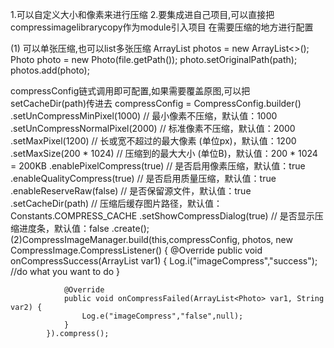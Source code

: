 1.可以自定义大小和像素来进行压缩
2.要集成进自己项目,可以直接把compressimagelibrarycopy作为module引入项目
在需要压缩的地方进行配置

(1)
   可以单张压缩,也可以list多张压缩
   ArrayList<Photo> photos = new ArrayList<>();
   Photo photo = new Photo(file.getPath());
   photo.setOriginalPath(path);
   photos.add(photo);
  
compressConfig链式调用即可配置,如果需要覆盖原图,可以把setCacheDir(path)传进去
   compressConfig = CompressConfig.builder()
                    .setUnCompressMinPixel(1000) // 最小像素不压缩，默认值：1000
                    .setUnCompressNormalPixel(2000) // 标准像素不压缩，默认值：2000
                    .setMaxPixel(1200) // 长或宽不超过的最大像素 (单位px)，默认值：1200
                    .setMaxSize(200 * 1024) // 压缩到的最大大小 (单位B)，默认值：200 * 1024 = 200KB
                    .enablePixelCompress(true) // 是否启用像素压缩，默认值：true
                    .enableQualityCompress(true) // 是否启用质量压缩，默认值：true
                    .enableReserveRaw(false) // 是否保留源文件，默认值：true
                    .setCacheDir(path) // 压缩后缓存图片路径，默认值：Constants.COMPRESS_CACHE
                    .setShowCompressDialog(true) // 是否显示压缩进度条，默认值：false
                    .create();
 (2)CompressImageManager.build(this,compressConfig, photos, new CompressImage.CompressListener() {
                @Override
                public void onCompressSuccess(ArrayList<Photo> var1) {
                    Log.i("imageCompress","success");
                   //do what you want to do 
                }

                @Override
                public void onCompressFailed(ArrayList<Photo> var1, String var2) {
                    Log.e("imageCompress","false",null);
                }
            }).compress();
                    
                    
